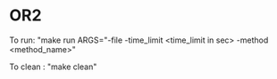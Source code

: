 # OR2
To run: "make run ARGS="-file <file> -time_limit <time_limit in sec> -method <method_name>" 

To clean : "make clean"

